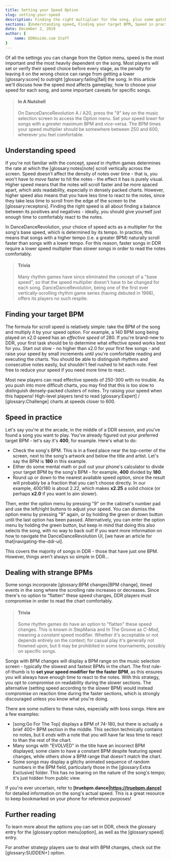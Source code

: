 ```yaml
---
title: Setting your Speed Option
slug: setting-your-speed
description: Finding the right multiplier for the song, plus some gotchas to look out for.
sections: [Understanding speed, Finding your target BPM, Speed in practice, Dealing with strange BPMs]
date: December 2, 2019
author: {
    name: DDRGuide.com Staff
}
---
```

Of all the settings you can change from the Option menu, speed is the most important *and* the most heavily dependent on the song. Most players will set or verify their speed choice before every stage, as the penalty for leaving it on the wrong choice can range from getting a lower [glossary:score] to outright [glossary:failing|fail] the song. In this article we'll discuss how the speed mod affects gameplay, how to choose your speed for each song, and some important caveats for specific songs.

> #### In A Nutshell
> On DanceDanceRevolution A / A20, press the "9" key on the music selection screen to access the Option menu. Set your speed *lower* for songs with a *greater* maximum BPM and vice-versa. The BPM times your speed multiplier should be somewhere between 250 and 600, wherever you feel comfortable.

## Understanding speed

If you're not familiar with the concept, *speed* in rhythm games determines the rate at which the [glossary:notes|note] scroll vertically across the screen. Speed doesn't affect the density of notes over time - that is, you won't have to *move* faster to hit the notes - the effect it has is purely visual. Higher speed means that the notes will scroll faster and be more spaced apart, which aids readability, especially in densely packed charts. However, higher speed also means that you have less time to react to the notes, since they take less time to scroll from the edge of the screen to the [glossary:receptors]. Finding the right speed is all about finding a balance between its positives and negatives - ideally, you should give yourself just enough time to comfortably react to the notes.

In DanceDanceRevolution, your choice of speed acts as a multiplier for the song's base speed, which is determined by its tempo. In practice, this means that songs with a higher tempo (i.e. a greater BPM) naturally scroll faster than songs with a lower tempo. For this reason, faster songs in DDR require a lower speed multiplier than slower songs in order to read the notes comfortably.

> #### Trivia
> Many rhythm games have since eliminated the concept of a "base speed", so that the speed multiplier doesn't have to be changed for each song. DanceDanceRevolution, being one of the first ever vertically-scrolling rhythm game series (having debuted in 1998), offers its players no such respite.

## Finding your target BPM

The formula for scroll speed is relatively simple: take the BPM of the song and multiply it by your speed option. For example, a 140 BPM song being played on x2.0 speed has an *effective speed* of 280. If you're brand-new to DDR, your first task should be to determine what effective speed works best for you. Start out slow - no higher than x2.0 for your first few songs - and raise your speed by small increments until you're comfortable reading and executing the charts. You should be able to distinguish rhythms and consecutive notes easily, but shouldn't feel rushed to hit each note. Feel free to reduce your speed if you need more time to react.

Most new players can read effective speeds of 250-300 with no trouble. As you push into more difficult charts, you may find that this is too slow to distinguish densely-packed clusters of notes. Try raising your speed when this happens! High-level players tend to read [glossary:Expert] / [glossary:Challenge] charts at speeds closer to 600.

## Speed in practice

Let's say you're at the arcade, in the middle of a DDR session, and you've found a song you want to play. You've already figured out your preferred target BPM - let's say it's **400**, for example. Here's what to do:

* Check the song's BPM. This is in a fixed place near the top-center of the screen, next to the song's artwork and below the title and artist. Let's say the BPM is **180** in this example.
* Either do some mental math or pull out your phone's calculator to divide your target BPM by the song's BPM - for example, **400** divided by **180**. 
* Round up or down to the nearest available speed option, since the result will probably be a fraction that you can't choose directly. In our example, 400/180 is about 2.22, which makes **x2.25** a solid choice (or perhaps **x2.0** if you want to aim slower).

Then, enter the option menu by pressing "9" on the cabinet's number pad and use the left/right buttons to adjust your speed. You can dismiss the option menu by pressing "9" again, or by holding the green or down button until the last option has been passed. Alternatively, you can enter the option menu by holding the green button, but keep in mind that doing this also selects the song, with no way to back out! If you want more information on how to navigate the DanceDanceRevolution UI, [we have an article for that|navigating-the-ddr-ui].

This covers the majority of songs in DDR - those that have just one BPM. However, things aren't always so simple in DDR...

## Dealing with strange BPMs

Some songs incorporate [glossary:BPM changes|BPM change], timed events in the song where the scrolling rate increases or decreases. Since there's no option to "flatten" these speed changes, DDR players must compromise in order to read the chart comfortably.

> #### Trivia
> Some rhythm games do have an option to "flatten" these speed changes. This is known in StepMania and In The Groove as *C-Mod*, meaning a *constant* speed modifier. Whether it's acceptable or not depends entirely on the context; for casual play it's generally not frowned upon, but it may be prohibited in some tournaments, possibly on specific songs.

Songs with BPM changes will display a BPM range on the music selection screen - typically the slowest and fastest BPMs in the chart. The first rule-of-thumb is to **set your speed modifier for the faster BPM**, as this ensures you will always have enough time to react to the notes. With this strategy, you opt to compromise on readability during the slower sections. The alternative (setting speed according to the slower BPM) would instead compromise on reaction time during the faster sections, which is strongly discouraged unless you know what you're doing.

There are some outliers to these rules, especially with boss songs. Here are a few examples:

* [song:Go For The Top] displays a BPM of 74-180, but there is actually a brief 400+ BPM section in the middle. This section technically contains no notes, but it *ends* with a note that you will have far less time to react to than the rest of the chart.
* Many songs with "EVOLVED" in the title have an incorrect BPM displayed; some claim to have a constant BPM despite featuring speed changes,  while others show a BPM range that doesn't match the chart.
* Some songs may display a glitchy animated sequence of random numbers in the BPM field, particularly those in the [glossary:Extra Exclusive] folder. This has no bearing on the nature of the song's tempo; it's just hidden from public view.

If you're ever uncertain, refer to **[truebpm.dance|https://truebpm.dance]** for detailed information on the song's actual speed. This is a great resource to keep bookmarked on your phone for reference purposes!

## Further reading

To learn more about the options you can set in DDR, check the glossary entry for the [glossary:option menu|option], as well as the [glossary:speed] entry.

For another strategy players use to deal with BPM changes, check out the [glossary:SUDDEN+] option.